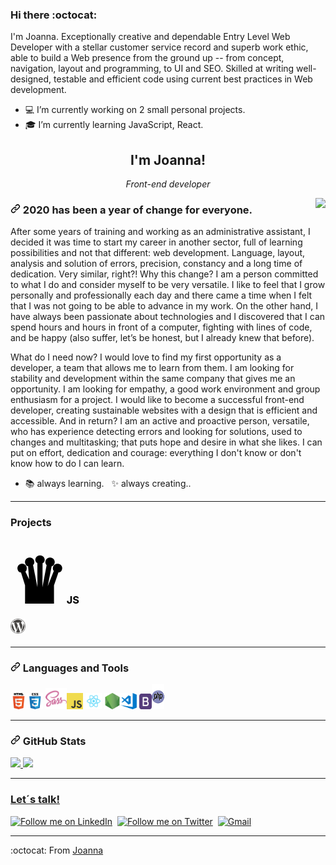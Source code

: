 ### Hi there :octocat:

<p>I'm Joanna.
Exceptionally creative and dependable Entry Level Web Developer with a stellar customer service record and superb work ethic, able to build a Web presence from the ground up -- from concept, navigation, layout and programming, to UI and SEO.
Skilled at writing well-designed, testable and efficient code using current best practices in Web development.</p>

- 💻 I’m currently working on 2 small personal projects.
- 🎓 I’m currently learning JavaScript, React.


<article class="markdown-body entry-content container-lg f5" itemprop="text">
	<h1 align="center"><a id="user-content--im-joanna" class="anchor" aria-hidden="true" href="#"<svg class="octicon octicon-link" viewBox="0 0 16 16" version="1.1" width="16" height="16" aria-hidden="true"><path fill-rule="evenodd" d="M7.775 3.275a.75.75 0 001.06 1.06l1.25-1.25a2 2 0 112.83 2.83l-2.5 2.5a2 2 0 01-2.83 0 .75.75 0 00-1.06 1.06 3.5 3.5 0 004.95 0l2.5-2.5a3.5 3.5 0 00-4.95-4.95l-1.25 1.25zm-4.69 9.64a2 2 0 010-2.83l2.5-2.5a2 2 0 012.83 0 .75.75 0 001.06-1.06 3.5 3.5 0 00-4.95 0l-2.5 2.5a3.5 3.5 0 004.95 4.95l1.25-1.25a.75.75 0 00-1.06-1.06l-1.25 1.25a2 2 0 01-2.83 0z"></path></svg></a> I'm Joanna!</h1>
<p align="center"><em>Front-end developer<br></em></p>
<p><a target="_blank" rel="noopener noreferrer" href="https://camo.githubusercontent.com/ec18f0210324c21c3ef3dbd060d9b635340048ed/68747470733a2f2f6d65646961312e74656e6f722e636f6d2f696d616765732f34613935306131653232316439336536353430343765636565373131616635612f74656e6f722e6769663f6974656d69643d38313035303236"><img align="right" src="https://camo.githubusercontent.com/ec18f0210324c21c3ef3dbd060d9b635340048ed/68747470733a2f2f6d65646961312e74656e6f722e636f6d2f696d616765732f34613935306131653232316439336536353430343765636565373131616635612f74656e6f722e6769663f6974656d69643d38313035303236" data-canonical-src="https://media1.tenor.com/images/4a950a1e221d93e654047ecee711af5a/tenor.gif?itemid=8105026" style="max-width:100%;"></a></p>
<h3><a id="user-content--2020-has-been-a-year-of-change-for-everyone" class="anchor" aria-hidden="true" href="#"><svg class="octicon octicon-link" viewBox="0 0 16 16" version="1.1" width="16" height="16" aria-hidden="true"><path fill-rule="evenodd" d="M7.775 3.275a.75.75 0 001.06 1.06l1.25-1.25a2 2 0 112.83 2.83l-2.5 2.5a2 2 0 01-2.83 0 .75.75 0 00-1.06 1.06 3.5 3.5 0 004.95 0l2.5-2.5a3.5 3.5 0 00-4.95-4.95l-1.25 1.25zm-4.69 9.64a2 2 0 010-2.83l2.5-2.5a2 2 0 012.83 0 .75.75 0 001.06-1.06 3.5 3.5 0 00-4.95 0l-2.5 2.5a3.5 3.5 0 004.95 4.95l1.25-1.25a.75.75 0 00-1.06-1.06l-1.25 1.25a2 2 0 01-2.83 0z"></path></svg></a> 2020 has been a year of change for everyone.</h3> 
<p>After some years of training and working as an administrative assistant, I decided it was time to start my career in another sector, full of learning possibilities and not that different: web development. Language, layout, analysis and solution of errors, precision, constancy and a long time of dedication. Very similar, right?!
Why this change? I am a person committed to what I do and consider myself to be very versatile. I like to feel that I grow personally and professionally each day and there came a time when I felt that I was not going to be able to advance in my work. On the other hand, I have always been passionate about technologies and I discovered that I can spend hours and hours in front of a computer, fighting with lines of code, and be happy (also suffer, let’s be honest, but I already knew that before).<br></p>
What do I need now? I would love to find my first opportunity as a developer, a team that allows me to learn from them. I am looking for stability and development within the same company that gives me an opportunity. I am looking for empathy, a good work environment and group enthusiasm for a project. I would like to become a successful front-end developer, creating sustainable websites with a design that is efficient and accessible.
And in return? I am an active and proactive person, versatile, who has experience detecting errors and looking for solutions, used to changes and multitasking; that puts hope and desire in what she likes. I can put on effort, dedication and courage: everything I don't know or don't know how to do I can learn.<br>
</p>
<ul>
<li><g-emoji class="g-emoji" alias="books" fallback-src="https://github.githubassets.com/images/icons/emoji/unicode/1f4da.png">📚</g-emoji> always learning. &nbsp <g-emoji class="g-emoji" alias="sparkles" fallback-src="https://github.githubassets.com/images/icons/emoji/unicode/2728.png">✨</g-emoji> always creating..</li>
</ul>
<hr>
<h3>Projects<h3>
	  
<a href="https://joannasmerea.com/" title="Portfolio" target="_blank" style="color:black;text-align:center;text-decoration:none;"><span style='font-size:100px;'>&#9819;</span>JS</a>	  
 <a href="http://espaivisual.cat/2020/ims/wp/" title="Wordpress" target="_blank">
 <img src="https://raw.githubusercontent.com/github/explore/80688e429a7d4ef2fca1e82350fe8e3517d3494d/topics/wordpress/wordpress.png" width="24" height="24" class="d-block rounded-1 mr-3 flex-shrink-0" alt="wordpress logo"></a>&nbsp;
 <a href="https://joannawebdev.github.io/Netflix-with-Bootstrap/" title="Netflix" target="_blank">
<img src="https://i.ibb.co/r5krrdz/logo.png" alt=""  width="44"  class="d-block rounded-1 mr-3 flex-shrink-0"/></a>&nbsp;
<hr>
<h3><a id="user-content---languages-and-tools" class="anchor" aria-hidden="true" href="#--languages-and-tools"><svg class="octicon octicon-link" viewBox="0 0 16 16" version="1.1" width="16" height="16" aria-hidden="true"><path fill-rule="evenodd" d="M7.775 3.275a.75.75 0 001.06 1.06l1.25-1.25a2 2 0 112.83 2.83l-2.5 2.5a2 2 0 01-2.83 0 .75.75 0 00-1.06 1.06 3.5 3.5 0 004.95 0l2.5-2.5a3.5 3.5 0 00-4.95-4.95l-1.25 1.25zm-4.69 9.64a2 2 0 010-2.83l2.5-2.5a2 2 0 012.83 0 .75.75 0 001.06-1.06 3.5 3.5 0 00-4.95 0l-2.5 2.5a3.5 3.5 0 004.95 4.95l1.25-1.25a.75.75 0 00-1.06-1.06l-1.25 1.25a2 2 0 01-2.83 0z"></path></svg></a> Languages and Tools</h3>
<p>
<a target="_blank" rel="noopener noreferrer" href="https://raw.githubusercontent.com/github/explore/80688e429a7d4ef2fca1e82350fe8e3517d3494d/topics/html/html.png"><img  alt="HTML5" width="26px" src="https://raw.githubusercontent.com/github/explore/80688e429a7d4ef2fca1e82350fe8e3517d3494d/topics/html/html.png" style="max-width:100%;"></a><a target="_blank" rel="noopener noreferrer" href="https://raw.githubusercontent.com/github/explore/80688e429a7d4ef2fca1e82350fe8e3517d3494d/topics/css/css.png"><img alt="CSS3" width="26px" src="https://raw.githubusercontent.com/github/explore/80688e429a7d4ef2fca1e82350fe8e3517d3494d/topics/css/css.png" style="max-width:100%;"></a>
<a target="_blank" rel="noopener noreferrer" href="https://raw.githubusercontent.com/github/explore/80688e429a7d4ef2fca1e82350fe8e3517d3494d/topics/sass/sass.png"><img src="https://raw.githubusercontent.com/github/explore/80688e429a7d4ef2fca1e82350fe8e3517d3494d/topics/sass/sass.png" width="34" height="34" class="d-block rounded-1 mr-3 flex-shrink-0" alt="SASS logo"><a target="_blank" rel="noopener noreferrer" href="https://raw.githubusercontent.com/github/explore/80688e429a7d4ef2fca1e82350fe8e3517d3494d/topics/javascript/javascript.png"><img alt="JavaScript" width="26px" src="https://raw.githubusercontent.com/github/explore/80688e429a7d4ef2fca1e82350fe8e3517d3494d/topics/javascript/javascript.png" style="max-width:100%;"></a>
<a target="_blank" rel="noopener noreferrer" href="https://raw.githubusercontent.com/github/explore/80688e429a7d4ef2fca1e82350fe8e3517d3494d/topics/react/react.png"><img  alt="React" width="26px" src="https://raw.githubusercontent.com/github/explore/80688e429a7d4ef2fca1e82350fe8e3517d3494d/topics/react/react.png" style="max-width:100%;"></a>
<a target="_blank" rel="noopener noreferrer" href="/topics/nodejs" title="Node.js"><img src="https://raw.githubusercontent.com/github/explore/80688e429a7d4ef2fca1e82350fe8e3517d3494d/topics/nodejs/nodejs.png" width="26" style="max-width:100%;" alt="nodejs logo"></a><a target="_blank" rel="noopener noreferrer" href="https://raw.githubusercontent.com/github/explore/80688e429a7d4ef2fca1e82350fe8e3517d3494d/topics/visual-studio-code/visual-studio-code.png"><img alt="Visual Studio Code" width="26px" src="https://raw.githubusercontent.com/github/explore/80688e429a7d4ef2fca1e82350fe8e3517d3494d/topics/visual-studio-code/visual-studio-code.png" style="max-width:100%;"></a>
<a target="_blank" rel="noopener noreferrer" href="/topics/bootstrap" title="Bootstrap"><img src="https://raw.githubusercontent.com/github/explore/80688e429a7d4ef2fca1e82350fe8e3517d3494d/topics/bootstrap/bootstrap.png" width="20" height="25" style="max-width:100%;" alt="bootstrap logo"></a><a target="_blank" rel="noopener noreferrer" href="/topics/php" title="PHP"><img src="https://raw.githubusercontent.com/github/explore/ccc16358ac4530c6a69b1b80c7223cd2744dea83/topics/php/php.png" width="20" height="40" style="max-width:100%;" alt="PHP logo"></a>
</p>
<hr>
<h3><a id="user-content---github-stats" class="anchor" aria-hidden="true" href="#"><svg class="octicon octicon-link" viewBox="0 0 16 16" version="1.1" width="16" height="16" aria-hidden="true"><path fill-rule="evenodd" d="M7.775 3.275a.75.75 0 001.06 1.06l1.25-1.25a2 2 0 112.83 2.83l-2.5 2.5a2 2 0 01-2.83 0 .75.75 0 00-1.06 1.06 3.5 3.5 0 004.95 0l2.5-2.5a3.5 3.5 0 00-4.95-4.95l-1.25 1.25zm-4.69 9.64a2 2 0 010-2.83l2.5-2.5a2 2 0 012.83 0 .75.75 0 001.06-1.06 3.5 3.5 0 00-4.95 0l-2.5 2.5a3.5 3.5 0 004.95 4.95l1.25-1.25a.75.75 0 00-1.06-1.06l-1.25 1.25a2 2 0 01-2.83 0z"></path></svg></a> GitHub Stats</h3>
<a align="center" href="https://github.com/joannaWebDev">
  <img height="180em" src="https://camo.githubusercontent.com/8cf1c5531d067af3c10d5cc64089934411ff81da/68747470733a2f2f6769746875622d726561646d652d73746174732e76657263656c2e6170702f6170693f757365726e616d653d4d64656c616f7361697a267468656d653d62756566792673686f775f69636f6e733d74727565" style="max-width:100%;">
  <img height="180em" src="https://camo.githubusercontent.com/8fb2bf6dd33e052b391acb96fbd2ba5775082977/68747470733a2f2f6769746875622d726561646d652d73746174732e76657263656c2e6170702f6170692f746f702d6c616e67732f3f757365726e616d653d4d64656c616f7361697a267468656d653d6275656679266c61796f75743d636f6d70616374"  style="max-width:100%;">
</a>
<hr>
<h3><a id="user-content-lets-talk-" class="anchor" aria-hidden="true" href="#lets-talk-">Let´s talk!</a></h3>
<a href="https://www.linkedin.com/in/joannasmerea/" title="Follow me on LinkedIn" rel="nofollow">
  <img width="24" alt="Follow me on LinkedIn" src="https://raw.githubusercontent.com/trekhleb/trekhleb/master/assets/icons/linkedin.svg" style="max-width:100%;"></a>&nbsp;
  <a href="https://twitter.com/joannasmerea" title="Follow me on Twitter" rel="nofollow">
  <img width="24" alt="Follow me on Twitter" src="https://raw.githubusercontent.com/trekhleb/trekhleb/master/assets/icons/twitter.svg" style="max-width:100%;"></a>&nbsp;
 <a href="mailto:joannasmerea@gmail.com"><img src="https://camo.githubusercontent.com/bdeba5f9031848492266666b3aefa549d94ea1ad/68747470733a2f2f69636f6e732e69636f6e617263686976652e636f6d2f69636f6e732f64746166616c6f6e736f2f616e64726f69642d6c6f6c6c69706f702f32342f476d61696c2d69636f6e2e706e67" alt="Gmail" style="max-width:100%;"></a></p>
<hr>
<p>:octocat: From <a href="https://github.com/joannaWebDev">Joanna</a></p>
